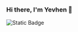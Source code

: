 ### Hi there, I'm Yevhen 👋

![Static Badge](https://img.shields.io/badge/linkedin-blue?style=flat&logo=linkedin&link=https%3A%2F%2Fwww.linkedin.com%2Fin%2Fyevhen-ziuskin-031b7b23b)
